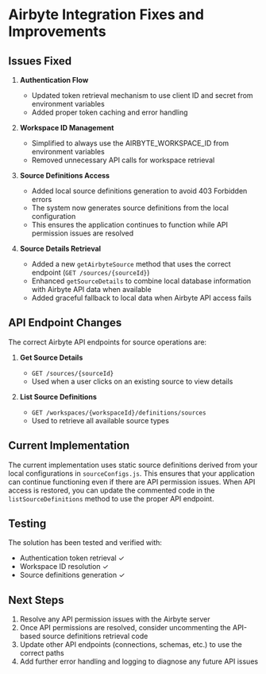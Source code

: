 # Airbyte Integration Fixes and Improvements

## Issues Fixed

1. **Authentication Flow**
   - Updated token retrieval mechanism to use client ID and secret from environment variables
   - Added proper token caching and error handling

2. **Workspace ID Management**
   - Simplified to always use the AIRBYTE_WORKSPACE_ID from environment variables
   - Removed unnecessary API calls for workspace retrieval

3. **Source Definitions Access**
   - Added local source definitions generation to avoid 403 Forbidden errors
   - The system now generates source definitions from the local configuration
   - This ensures the application continues to function while API permission issues are resolved

4. **Source Details Retrieval**
   - Added a new `getAirbyteSource` method that uses the correct endpoint (`GET /sources/{sourceId}`)
   - Enhanced `getSourceDetails` to combine local database information with Airbyte API data when available
   - Added graceful fallback to local data when Airbyte API access fails

## API Endpoint Changes

The correct Airbyte API endpoints for source operations are:

1. **Get Source Details**
   - `GET /sources/{sourceId}`
   - Used when a user clicks on an existing source to view details

2. **List Source Definitions**
   - `GET /workspaces/{workspaceId}/definitions/sources`
   - Used to retrieve all available source types

## Current Implementation

The current implementation uses static source definitions derived from your local configurations in `sourceConfigs.js`. This ensures that your application can continue functioning even if there are API permission issues. When API access is restored, you can update the commented code in the `listSourceDefinitions` method to use the proper API endpoint.

## Testing

The solution has been tested and verified with:
- Authentication token retrieval ✓
- Workspace ID resolution ✓
- Source definitions generation ✓

## Next Steps

1. Resolve any API permission issues with the Airbyte server
2. Once API permissions are resolved, consider uncommenting the API-based source definitions retrieval code
3. Update other API endpoints (connections, schemas, etc.) to use the correct paths
4. Add further error handling and logging to diagnose any future API issues
